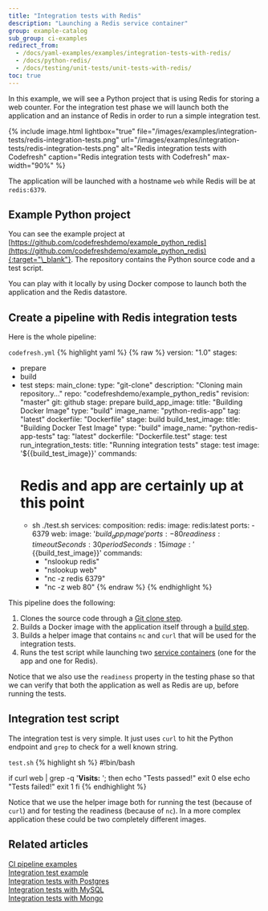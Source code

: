 ```yaml
---
title: "Integration tests with Redis"
description: "Launching a Redis service container"
group: example-catalog
sub_group: ci-examples
redirect_from:
  - /docs/yaml-examples/examples/integration-tests-with-redis/
  - /docs/python-redis/
  - /docs/testing/unit-tests/unit-tests-with-redis/   
toc: true
---
```


In this example, we will see a Python project that is using Redis for storing a web counter. For the integration test phase we will launch both the application and an instance of Redis in order to run a simple integration test.

{% include image.html 
lightbox="true" 
file="/images/examples/integration-tests/redis-integration-tests.png"
url="/images/examples/integration-tests/redis-integration-tests.png"
alt="Redis integration tests with Codefresh"
caption="Redis integration tests with Codefresh"
max-width="90%"
%}

The application will be launched with a hostname `web` while Redis will be at `redis:6379`.

## Example Python project

You can see the example project at [https://github.com/codefreshdemo/example_python_redis](https://github.com/codefreshdemo/example_python_redis){:target="\_blank"}. The repository contains the Python source code and a test script.

You can play with it locally by using Docker compose to launch both the application and the Redis datastore. 

## Create a pipeline with Redis integration tests

Here is the whole pipeline:

 `codefresh.yml`
{% highlight yaml %}
{% raw %}
version: "1.0"
stages:
  - prepare
  - build
  - test
steps:
  main_clone:
    type: "git-clone"
    description: "Cloning main repository..."
    repo: "codefreshdemo/example_python_redis"
    revision: "master"
    git: github
    stage: prepare
  build_app_image:
    title: "Building Docker Image"
    type: "build"
    image_name: "python-redis-app"
    tag: "latest"
    dockerfile: "Dockerfile"
    stage: build
  build_test_image:
    title: "Building Docker Test Image"
    type: "build"
    image_name: "python-redis-app-tests"
    tag: "latest"
    dockerfile: "Dockerfile.test"
    stage: test
  run_integration_tests:
    title: "Running integration tests"
    stage: test
    image: '${{build_test_image}}'
    commands:
      # Redis and app are certainly up at this point
      - sh ./test.sh
    services:
      composition:
        redis:
          image: redis:latest
          ports:
            - 6379
        web:
          image: '${{build_app_image}}'
          ports:
            - 80
      readiness:
        timeoutSeconds: 30
        periodSeconds: 15
        image: '${{build_test_image}}'
        commands:
          - "nslookup redis"
          - "nslookup web"
          - "nc -z redis 6379"
          - "nc -z web 80"
{% endraw %}
{% endhighlight %}

This pipeline does the following:

1. Clones the source code through a [Git clone step]({{site.baseurl}}/docs/pipelines/steps/git-clone/).
1. Builds a Docker image with the application itself through a [build step]({{site.baseurl}}/docs/pipelines/steps/build/). 
1. Builds a helper image that contains `nc` and `curl` that will be used for the integration tests.
1. Runs the test script while launching two [service containers]({{site.baseurl}}/docs/pipelines/service-containers/) (one for the app and one for Redis).

Notice that we also use the `readiness` property in the testing phase so that we can verify that both the application
as well as Redis are up, before running the tests.

## Integration test script

The integration test is very simple. It just uses `curl` to hit the Python endpoint and `grep` to check for a well known string.

  `test.sh`
{% highlight sh %}
#!bin/bash

if curl web | grep -q '<b>Visits:</b> '; then
  echo "Tests passed!"
  exit 0
else
  echo "Tests failed!"
  exit 1
fi
{% endhighlight %} 

Notice that we use the helper image both for running the test (because of `curl`) and for testing the readiness (because of `nc`). In a more complex application these could be two completely different images.


## Related articles
[CI pipeline examples]({{site.baseurl}}/docs/example-catalog/examples/#ci-examples)  
[Integration test example]({{site.baseurl}}/docs/example-catalog/ci-examples/run-integration-tests/)  
[Integration tests with Postgres]({{site.baseurl}}/docs/example-catalog/ci-examples/integration-tests-with-postgres/)  
[Integration tests with MySQL]({{site.baseurl}}/docs/example-catalog/ci-examples/integration-tests-with-mysql/)  
[Integration tests with Mongo]({{site.baseurl}}/docs/example-catalog/ci-examples/integration-tests-with-mongo/)  
